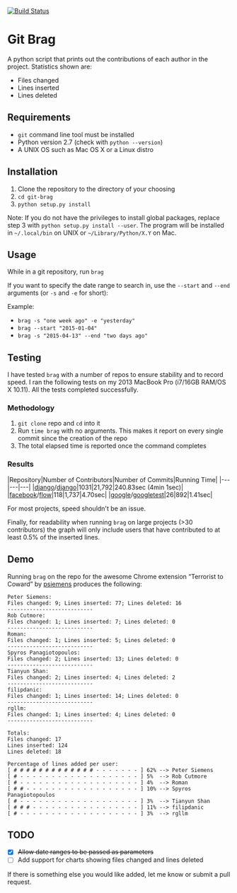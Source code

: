 [![Build Status](https://travis-ci.org/evansalter/git-brag.svg?branch=master)](https://travis-ci.org/evansalter/git-brag)

# Git Brag

A python script that prints out the contributions of each author in the project.  Statistics shown are:

- Files changed
- Lines inserted
- Lines deleted

## Requirements

- `git` command line tool must be installed
- Python version 2.7 (check with `python --version`)
- A UNIX OS such as Mac OS X or a Linux distro

## Installation

1. Clone the repository to the directory of your choosing
1. `cd git-brag`
1. `python setup.py install`

Note: If you do not have the privileges to install global packages, replace step 3 with `python setup.py install --user`.  The program will be installed in `~/.local/bin` on UNIX or `~/Library/Python/X.Y` on Mac.

## Usage

While in a git repository, run `brag`

If you want to specify the date range to search in, use the `--start` and `--end` arguments (or `-s` and `-e` for short):

Example:

- `brag -s "one week ago" -e "yesterday"`
- `brag --start "2015-01-04"`
- `brag -s "2015-04-13" --end "two days ago"`

## Testing

I have tested `brag` with a number of repos to ensure stability and to record speed.  I ran the following tests on my 2013 MacBook Pro (i7/16GB RAM/OS X 10.11).  All the tests completed successfully.

### Methodology

1. `git clone` repo and `cd` into it
2. Run `time brag` with no arguments.  This makes it report on every single commit since the creation of the repo
3. The total elapsed time is reported once the command completes

### Results

|Repository|Number of Contributors|Number of Commits|Running Time|
|---|---|---|
|[django](https://github.com/django)/[django](https://github.com/django/django)|1031|21,792|240.83sec (4min 1sec)|
|[facebook](https://github.com/facebook)/[flow](https://github.com/facebook/flow)|118|1,737|4.70sec|
|[google](https://github.com/google)/[googletest](https://github.com/google/googletest)|26|892|1.41sec|

For most projects, speed shouldn't be an issue.

Finally, for readability when running `brag` on large projects (>30 contributors) the graph will only include users that have contributed to at least 0.5% of the inserted lines.

## Demo

Running `brag` on the repo for the awesome Chrome extension “Terrorist to Coward” by [psiemens](https://github.com/psiemens) produces the following:

```
Peter Siemens:
Files changed: 9; Lines inserted: 77; Lines deleted: 16
---------------------------
Rob Cutmore:
Files changed: 1; Lines inserted: 7; Lines deleted: 0
---------------------------
Roman:
Files changed: 1; Lines inserted: 5; Lines deleted: 0
---------------------------
Spyros Panagiotopoulos:
Files changed: 2; Lines inserted: 13; Lines deleted: 0
---------------------------
Tianyun Shan:
Files changed: 2; Lines inserted: 4; Lines deleted: 2
---------------------------
filipdanic:
Files changed: 1; Lines inserted: 14; Lines deleted: 0
---------------------------
rgllm:
Files changed: 1; Lines inserted: 4; Lines deleted: 0
---------------------------

Totals:
Files changed: 17
Lines inserted: 124
Lines deleted: 18

Percentage of lines added per user:
[ # # # # # # # # # # # # # - - - - - - - ] 62%	--> Peter Siemens
[ # - - - - - - - - - - - - - - - - - - - ] 5%	--> Rob Cutmore
[ # - - - - - - - - - - - - - - - - - - - ] 4%	--> Roman
[ # # - - - - - - - - - - - - - - - - - - ] 10%	--> Spyros Panagiotopoulos
[ # - - - - - - - - - - - - - - - - - - - ] 3%	--> Tianyun Shan
[ # # # - - - - - - - - - - - - - - - - - ] 11%	--> filipdanic
[ # - - - - - - - - - - - - - - - - - - - ] 3%	--> rgllm
```

## TODO

- [x] ~~Allow date ranges to be passed as parameters~~
- [ ] Add support for charts showing files changed and lines deleted

If there is something else you would like added, let me know or submit a pull request.
